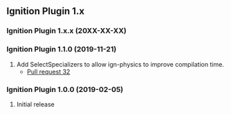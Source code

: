 ## Ignition Plugin 1.x

### Ignition Plugin 1.x.x (20XX-XX-XX)

### Ignition Plugin 1.1.0 (2019-11-21)

1. Add SelectSpecializers to allow ign-physics to improve compilation time.
    * [Pull request 32](https://bitbucket.org/ignitionrobotics/ign-physics/pull-requests/32)

### Ignition Plugin 1.0.0 (2019-02-05)

1. Initial release

